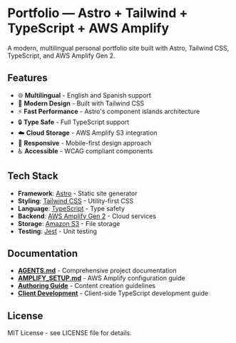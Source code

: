 # Portfolio — Astro + Tailwind + TypeScript + AWS Amplify

A modern, multilingual personal portfolio site built with Astro, Tailwind CSS, TypeScript, and AWS Amplify Gen 2.

## Features

- 🌐 **Multilingual** - English and Spanish support
- 🎨 **Modern Design** - Built with Tailwind CSS
- ⚡ **Fast Performance** - Astro's component islands architecture
- 🔒 **Type Safe** - Full TypeScript support
- ☁️ **Cloud Storage** - AWS Amplify S3 integration
- 📱 **Responsive** - Mobile-first design approach
- ♿ **Accessible** - WCAG compliant components

## Tech Stack

- **Framework**: [Astro](https://astro.build/) - Static site generator
- **Styling**: [Tailwind CSS](https://tailwindcss.com/) - Utility-first CSS
- **Language**: [TypeScript](https://www.typescriptlang.org/) - Type safety
- **Backend**: [AWS Amplify Gen 2](https://docs.amplify.aws/react/build-a-backend/) - Cloud services
- **Storage**: [Amazon S3](https://aws.amazon.com/s3/) - File storage
- **Testing**: [Jest](https://jestjs.io/) - Unit testing

## Documentation

- **[AGENTS.md](AGENTS.md)** - Comprehensive project documentation
- **[AMPLIFY_SETUP.md](docs/AMPLIFY_SETUP.md)** - AWS Amplify configuration guide
- **[Authoring Guide](docs/authoring.md)** - Content creation guidelines
- **[Client Development](docs/client-development.md)** - Client-side TypeScript development guide

## License

MIT License - see LICENSE file for details.
